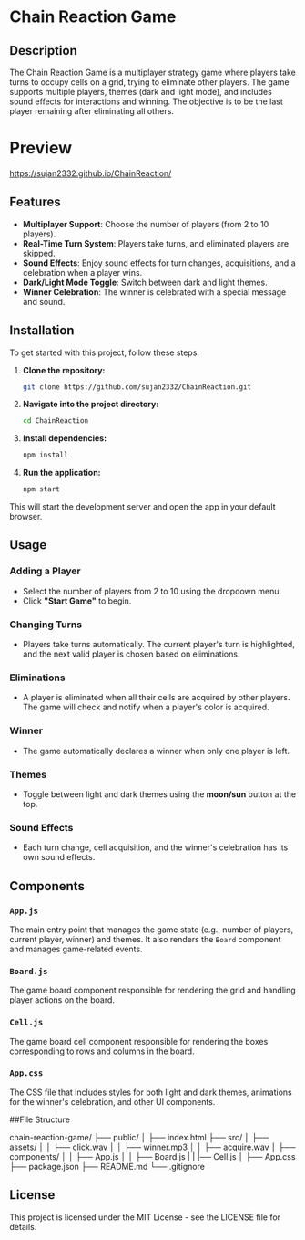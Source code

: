 # Chain Reaction Game

## Description
The Chain Reaction Game is a multiplayer strategy game where players take turns to occupy cells on a grid, trying to eliminate other players. The game supports multiple players, themes (dark and light mode), and includes sound effects for interactions and winning. The objective is to be the last player remaining after eliminating all others.

# Preview
https://sujan2332.github.io/ChainReaction/

## Features
- **Multiplayer Support**: Choose the number of players (from 2 to 10 players).
- **Real-Time Turn System**: Players take turns, and eliminated players are skipped.
- **Sound Effects**: Enjoy sound effects for turn changes, acquisitions, and a celebration when a player wins.
- **Dark/Light Mode Toggle**: Switch between dark and light themes.
- **Winner Celebration**: The winner is celebrated with a special message and sound.

## Installation

To get started with this project, follow these steps:

1. **Clone the repository:**

    ```bash
   git clone https://github.com/sujan2332/ChainReaction.git
   
2. **Navigate into the project directory:**

   ```bash
   cd ChainReaction
   
3. **Install dependencies:**

   ```bash
   npm install
   
4. **Run the application:**

   ```bash
   npm start
   
This will start the development server and open the app in your default browser.

## Usage

### Adding a Player
- Select the number of players from 2 to 10 using the dropdown menu.
- Click **"Start Game"** to begin.

### Changing Turns
- Players take turns automatically. The current player's turn is highlighted, and the next valid player is chosen based on eliminations.

### Eliminations
- A player is eliminated when all their cells are acquired by other players. The game will check and notify when a player's color is acquired.

### Winner
- The game automatically declares a winner when only one player is left.

### Themes
- Toggle between light and dark themes using the **moon/sun** button at the top.

### Sound Effects
- Each turn change, cell acquisition, and the winner's celebration has its own sound effects.

## Components

### `App.js`
The main entry point that manages the game state (e.g., number of players, current player, winner) and themes. It also renders the `Board` component and manages game-related events.

### `Board.js`
The game board component responsible for rendering the grid and handling player actions on the board.

### `Cell.js`
The game board cell component responsible for rendering the boxes corresponding to rows and columns in the board.

### `App.css`
The CSS file that includes styles for both light and dark themes, animations for the winner's celebration, and other UI components.

##File Structure

chain-reaction-game/
├── public/
│   ├── index.html
├── src/
│   ├── assets/
│   │   ├── click.wav
│   │   ├── winner.mp3
│   │   ├── acquire.wav
│   ├── components/
│   │   ├── App.js
│   │   ├── Board.js
|   |   |── Cell.js
│   ├── App.css
├── package.json
├── README.md
└── .gitignore

## License

 This project is licensed under the MIT License - see the LICENSE file for details.

